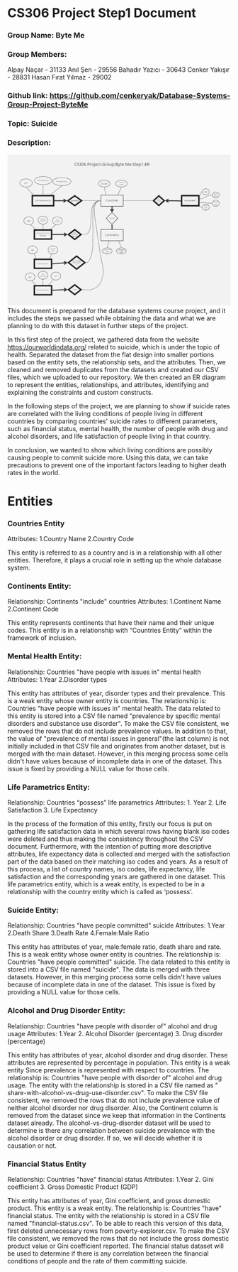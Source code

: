 # CS306 Project Step1 Document

### Group Name: Byte Me

### Group Members:

Alpay Naçar - 31133
Anıl Şen - 29556
Bahadır Yazıcı - 30643
Cenker Yakışır - 28831
Hasan Fırat Yılmaz - 29002

### Github link: https://github.com/cenkeryak/Database-Systems-Group-Project-ByteMe
### Topic: Suicide
### Description: 


![](https://github.com/cenkeryak/Database-Systems-Group-Project-ByteMe/blob/a85781dcab5fc861ffc7c99d061a9073bd66596e/ER%20Model.png)
 This document is prepared for the database systems course project, and it includes the
steps we passed while obtaining the data and what we are planning to do with this
dataset in further steps of the project.

 In this first step of the project, we gathered data from the website
https://ourworldindata.org/ related to suicide, which is under the topic of health.
Separated the dataset from the flat design into smaller portions based on the entity sets,
the relationship sets, and the attributes. Then, we cleaned and removed duplicates from
the datasets and created our CSV files, which we uploaded to our repository. We then
created an ER diagram to represent the entities, relationships, and attributes, identifying
and explaining the constraints and custom constructs.

 In the following steps of the project, we are planning to show if suicide rates are
correlated with the living conditions of people living in different countries by comparing
countries' suicide rates to different parameters, such as financial status, mental health,
the number of people with drug and alcohol disorders, and life satisfaction of people
living in that country.

 In conclusion, we wanted to show which living conditions are possibly causing people to
commit suicide more. Using this data, we can take precautions to prevent one of the
important factors leading to higher death rates in the world.



# Entities

### Countries Entity

Attributes: 1.Country Name 2.Country Code

This entity is referred to as a country and is in a relationship with all other entities. Therefore, it plays a crucial role in setting up the whole database system.


### Continents Entity:

Relationship: Continents "include" countries
Attributes: 1.Continent Name 2.Continent Code

This entity represents continents that have their name and their unique codes. This entity is in a relationship with “Countries Entity” within the framework of inclusion.


### Mental Health Entity:

Relationship: Countries "have people with issues in" mental health
Attributes: 1.Year 2.Disorder types 

This entity has attributes of year, disorder types and their prevalence. This is a weak entity whose owner entity is countries. The relationship is: Countries "have people with issues in" mental health. The data related to this entity is stored into a CSV file named "prevalence by specific mental disorders and substance use disorder". To make the CSV file consistent, we removed the rows that do not include prevalence values. In addition to that, the value of "prevalence of mental issues in general"(the last column) is not initially included in that CSV file and originates from another dataset, but is merged with the main dataset. However, in this merging process some cells didn't have values because of incomplete data in one of the dataset. This issue is fixed by providing a NULL value for those cells.


### Life Parametrics Entity:

Relationship: Countries “possess” life parametrics
Attributes: 1. Year 2. Life Satisfaction 3. Life Expectancy
 
In the process of the formation of this entity, firstly our focus is put on gathering life satisfaction data in which several rows having blank iso codes were deleted and thus making the consistency throughout the CSV document. Furthermore, with the intention of putting more descriptive attributes, life expectancy data is collected and merged with the satisfaction part of the data based on their matching iso codes and years. As a result of this process, a list of country names, iso codes, life expectancy, life satisfaction and the corresponding years are gathered in one dataset. This life parametrics entity, which is a weak entity, is expected to be in a relationship with the country entity which is called as ‘possess’.

### Suicide Entity:

Relationship: Countries "have people committed" suicide
Attributes: 1.Year 2.Death Share 3.Death Rate 4.Female:Male Ratio

This entity has attributes of year, male:female ratio, death share and rate. This is a weak entity whose owner entity is countries. The relationship is: Countries "have people committed" suicide. The data related to this entity is stored into a CSV file named "suicide". The data is merged with three datasets. However, in this merging process some cells didn't have values because of incomplete data in one of the dataset. This issue is fixed by providing a NULL value for those cells.


### Alcohol and Drug Disorder Entity:

Relationship: Countries "have people with disorder of" alcohol and drug usage
Attributes: 1.Year 2. Alcohol Disorder (percentage) 3. Drug disorder (percentage)

This entity has attributes of year, alcohol disorder and drug disorder. These attributes are represented by percentage in population. This entity is a weak entity Since prevalence is represented with respect to countries. The relationship is: Countries "have people with disorder of" alcohol and drug usage. The entity with the relationship is stored in a CSV file named as " share-with-alcohol-vs-drug-use-disorder.csv". To make the CSV file consistent, we removed the rows that do not include prevalence value of neither alcohol disorder nor drug disorder. Also, the Continent column is removed from the dataset since we keep that information in the Continents dataset already. The alcohol-vs-drug-disorder dataset will be used to determine is there any correlation between suicide prevalence with the alcohol disorder or drug disorder. If so, we will decide whether it is causation or not.

### Financial Status Entity

Relationship: Countries "have" financial status
Attributes: 1.Year 2. Gini coefficient 3. Gross Domestic Product (GDP)

This entity has attributes of year, Gini coefficient, and gross domestic product. This entity is a weak entity. The relationship is: Countries "have" financial status. The entity with the relationship is stored in a CSV file named "financial-status.csv". To be able to reach this version of this data, first deleted unnecessary rows from poverty-explorer.csv. To make the CSV file consistent, we removed the rows that do not include the gross domestic product value or Gini coefficient reported. The financial status dataset will be used to determine if there is any correlation between the financial conditions of people and the rate of them committing suicide.




